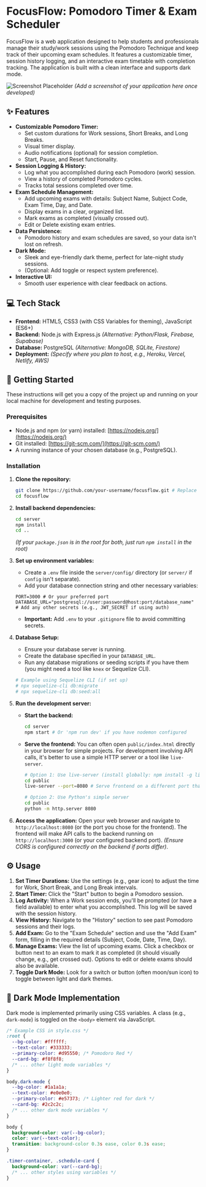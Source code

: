 # FocusFlow: Pomodoro Timer & Exam Scheduler

FocusFlow is a web application designed to help students and professionals manage their study/work sessions using the Pomodoro Technique and keep track of their upcoming exam schedules. It features a customizable timer, session history logging, and an interactive exam timetable with completion tracking. The application is built with a clean interface and supports dark mode.

![Screenshot Placeholder](public/assets/images/screenshot-placeholder.png)
*(Add a screenshot of your application here once developed)*

## ✨ Features

*   **Customizable Pomodoro Timer:**
    *   Set custom durations for Work sessions, Short Breaks, and Long Breaks.
    *   Visual timer display.
    *   Audio notifications (optional) for session completion.
    *   Start, Pause, and Reset functionality.
*   **Session Logging & History:**
    *   Log what you accomplished during each Pomodoro (work) session.
    *   View a history of completed Pomodoro cycles.
    *   Tracks total sessions completed over time.
*   **Exam Schedule Management:**
    *   Add upcoming exams with details: Subject Name, Subject Code, Exam Time, Day, and Date.
    *   Display exams in a clear, organized list.
    *   Mark exams as completed (visually crossed out).
    *   Edit or Delete existing exam entries.
*   **Data Persistence:**
    *   Pomodoro history and exam schedules are saved, so your data isn't lost on refresh.
*   **Dark Mode:**
    *   Sleek and eye-friendly dark theme, perfect for late-night study sessions.
    *   (Optional: Add toggle or respect system preference).
*   **Interactive UI:**
    *   Smooth user experience with clear feedback on actions.

## 💻 Tech Stack

*   **Frontend:** HTML5, CSS3 (with CSS Variables for theming), JavaScript (ES6+)
*   **Backend:** Node.js with Express.js *(Alternative: Python/Flask, Firebase, Supabase)*
*   **Database:** PostgreSQL *(Alternative: MongoDB, SQLite, Firestore)*
*   **Deployment:** *(Specify where you plan to host, e.g., Heroku, Vercel, Netlify, AWS)*

## 🚀 Getting Started

These instructions will get you a copy of the project up and running on your local machine for development and testing purposes.

### Prerequisites

*   Node.js and npm (or yarn) installed: [https://nodejs.org/](https://nodejs.org/)
*   Git installed: [https://git-scm.com/](https://git-scm.com/)
*   A running instance of your chosen database (e.g., PostgreSQL).

### Installation

1.  **Clone the repository:**
    ```bash
    git clone https://github.com/your-username/focusflow.git # Replace with your repo URL
    cd focusflow
    ```

2.  **Install backend dependencies:**
    ```bash
    cd server
    npm install
    cd ..
    ```
    *(If your `package.json` is in the root for both, just run `npm install` in the root)*

3.  **Set up environment variables:**
    *   Create a `.env` file inside the `server/config/` directory (or `server/` if `config` isn't separate).
    *   Add your database connection string and other necessary variables:
      ```dotenv
      PORT=3000 # Or your preferred port
      DATABASE_URL="postgresql://user:password@host:port/database_name"
      # Add any other secrets (e.g., JWT_SECRET if using auth)
      ```
    *   **Important:** Add `.env` to your `.gitignore` file to avoid committing secrets.

4.  **Database Setup:**
    *   Ensure your database server is running.
    *   Create the database specified in your `DATABASE_URL`.
    *   Run any database migrations or seeding scripts if you have them (you might need a tool like `knex` or Sequelize CLI).
      ```bash
      # Example using Sequelize CLI (if set up)
      # npx sequelize-cli db:migrate
      # npx sequelize-cli db:seed:all
      ```

5.  **Run the development server:**
    *   **Start the backend:**
        ```bash
        cd server
        npm start # Or 'npm run dev' if you have nodemon configured
        ```
    *   **Serve the frontend:** You can often open `public/index.html` directly in your browser for simple projects. For development involving API calls, it's better to use a simple HTTP server or a tool like `live-server`.
        ```bash
        # Option 1: Use live-server (install globally: npm install -g live-server)
        cd public
        live-server --port=8080 # Serve frontend on a different port than backend

        # Option 2: Use Python's simple server
        cd public
        python -m http.server 8080
        ```

6.  **Access the application:** Open your web browser and navigate to `http://localhost:8080` (or the port you chose for the frontend). The frontend will make API calls to the backend running on `http://localhost:3000` (or your configured backend port). *(Ensure CORS is configured correctly on the backend if ports differ)*.

## ⚙️ Usage

1.  **Set Timer Durations:** Use the settings (e.g., gear icon) to adjust the time for Work, Short Break, and Long Break intervals.
2.  **Start Timer:** Click the "Start" button to begin a Pomodoro session.
3.  **Log Activity:** When a Work session ends, you'll be prompted (or have a field available) to enter what you accomplished. This log will be saved with the session history.
4.  **View History:** Navigate to the "History" section to see past Pomodoro sessions and their logs.
5.  **Add Exam:** Go to the "Exam Schedule" section and use the "Add Exam" form, filling in the required details (Subject, Code, Date, Time, Day).
6.  **Manage Exams:** View the list of upcoming exams. Click a checkbox or button next to an exam to mark it as completed (it should visually change, e.g., get crossed out). Options to edit or delete exams should also be available.
7.  **Toggle Dark Mode:** Look for a switch or button (often moon/sun icon) to toggle between light and dark themes.

## 🎨 Dark Mode Implementation

Dark mode is implemented primarily using CSS variables. A class (e.g., `dark-mode`) is toggled on the `<body>` element via JavaScript.

```css
/* Example CSS in style.css */
:root {
  --bg-color: #ffffff;
  --text-color: #333333;
  --primary-color: #d95550; /* Pomodoro Red */
  --card-bg: #f8f8f8;
  /* ... other light mode variables */
}

body.dark-mode {
  --bg-color: #1a1a1a;
  --text-color: #e0e0e0;
  --primary-color: #e57373; /* Lighter red for dark */
  --card-bg: #2c2c2c;
  /* ... other dark mode variables */
}

body {
  background-color: var(--bg-color);
  color: var(--text-color);
  transition: background-color 0.3s ease, color 0.3s ease;
}

.timer-container, .schedule-card {
  background-color: var(--card-bg);
  /* ... other styles using variables */
}
```
